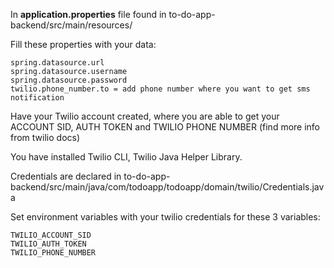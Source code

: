 In **application.properties** file found in to-do-app-backend/src/main/resources/

Fill these properties with your data:

```
spring.datasource.url
spring.datasource.username 
spring.datasource.password
twilio.phone_number.to = add phone number where you want to get sms notification
```
Have your Twilio account created, where you are able to get your ACCOUNT SID, AUTH TOKEN and TWILIO PHONE NUMBER (find more info from twilio docs)

You have installed Twilio CLI, Twilio Java Helper Library. 

Credentials are declared in to-do-app-backend/src/main/java/com/todoapp/todoapp/domain/twilio/Credentials.java

Set environment variables with your twilio credentials for these 3 variables:
```
TWILIO_ACCOUNT_SID
TWILIO_AUTH_TOKEN
TWILIO_PHONE_NUMBER
```
